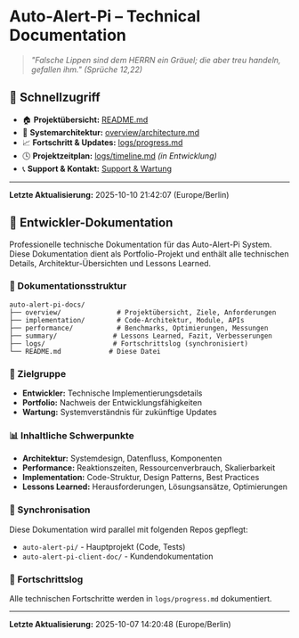 
# Auto-Alert-Pi – Technical Documentation

> *"Falsche Lippen sind dem HERRN ein Gräuel; die aber treu handeln, gefallen ihm." (Sprüche 12,22)*

## 📂 Schnellzugriff

- 🏠 **Projektübersicht:** [README.md](README.md)
- 🧩 **Systemarchitektur:** [overview/architecture.md](overview/architecture.md)
- 📈 **Fortschritt & Updates:** [logs/progress.md](logs/progress.md)
- 🕓 **Projektzeitplan:** [logs/timeline.md](logs/timeline.md) *(in Entwicklung)*
- 📞 **Support & Kontakt:** [Support & Wartung](#-support--wartung)

---

**Letzte Aktualisierung:** 2025-10-10 21:42:07 (Europe/Berlin)

## 🔧 Entwickler-Dokumentation

Professionelle technische Dokumentation für das Auto-Alert-Pi System. Diese Dokumentation dient als Portfolio-Projekt und enthält alle technischen Details, Architektur-Übersichten und Lessons Learned.

### 📁 Dokumentationsstruktur
```
auto-alert-pi-docs/
├── overview/              # Projektübersicht, Ziele, Anforderungen
├── implementation/        # Code-Architektur, Module, APIs
├── performance/           # Benchmarks, Optimierungen, Messungen
├── summary/              # Lessons Learned, Fazit, Verbesserungen
├── logs/                 # Fortschrittslog (synchronisiert)
└── README.md            # Diese Datei
```

### 🎯 Zielgruppe
- **Entwickler:** Technische Implementierungsdetails
- **Portfolio:** Nachweis der Entwicklungsfähigkeiten
- **Wartung:** Systemverständnis für zukünftige Updates

### 📊 Inhaltliche Schwerpunkte
- **Architektur:** Systemdesign, Datenfluss, Komponenten
- **Performance:** Reaktionszeiten, Ressourcenverbrauch, Skalierbarkeit
- **Implementation:** Code-Struktur, Design Patterns, Best Practices
- **Lessons Learned:** Herausforderungen, Lösungsansätze, Optimierungen

### 🔄 Synchronisation
Diese Dokumentation wird parallel mit folgenden Repos gepflegt:
- `auto-alert-pi/` - Hauptprojekt (Code, Tests)
- `auto-alert-pi-client-doc/` - Kundendokumentation

### 📝 Fortschrittslog
Alle technischen Fortschritte werden in `logs/progress.md` dokumentiert.

---
**Letzte Aktualisierung:** 2025-10-07 14:20:48 (Europe/Berlin)
